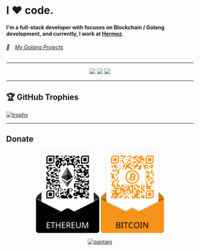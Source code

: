 <h1>I ❤️ code.</h1>
<h4>I'm a full-stack developer with focuses on Blockchain / Golang development, and currently, I work at <a href="https://hermez.io">Hermez</a>.</h4>
<h6>📘&emsp;<a href="https://github.com/Pantani?tab=repositories&q=&type=&language=go">My Golang Projects</a></h6>

<hr>

<p align="center">
  <img src ="https://github-readme-stats.vercel.app/api?username=Pantani&show_icons=true&count_private=true&theme=darcula&hide_border=true&hide=issues,contribs&bg_color=00000000">
  <img src ="https://github-readme-stats.vercel.app/api/top-langs/?username=Pantani&layout=compact&hide_border=true&theme=darcula&bg_color=00000000&langs_count=6&hide=jupyter%20notebook,tex,css,php">
  <img src ="https://github-readme-streak-stats.herokuapp.com?user=Pantani&theme=darcula&hide_border=true&background=FFFFFF00">
</p>

<hr>

## 🏆 GitHub Trophies

[![trophy](https://github-profile-trophy.vercel.app/?username=Pantani&theme=onedark&margin-w=15&margin-h=15)](https://www.buymeacoffee.com/pantani)

<hr>

## Donate

<p align="center">
  <a href="https://etherscan.io/address/0x5574Cd97432cEd0D7Caf58ac3c4fEDB2061C98fB"> <img align="center" src="ethereum.png" width="170" alt="Donate Ethereum" /></a>
  <a href="https://www.blockchain.com/btc/address/bc1qd7eystu9xl53hkyxm4kyg7h5yk4p436sqx6f27"> <img align="center" src="bitcoin.png" width="170" alt="Donate Bitcoin" /></a>
</p>

<p align="center">
  <a href="https://www.buymeacoffee.com/pantani"> <img align="center" src="https://cdn.buymeacoffee.com/buttons/v2/default-orange.png" height="50" width="210" alt="pantani" /></a>
</p>